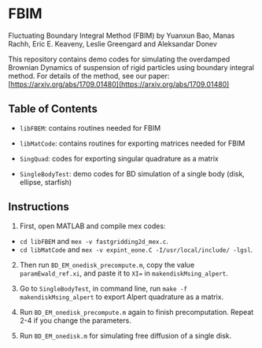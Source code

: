 # FBIM
Fluctuating Boundary Integral Method (FBIM)  by Yuanxun Bao, Manas Rachh, Eric E. Keaveny, Leslie Greengard and Aleksandar Donev

This repository contains demo codes for simulating the overdamped Brownian Dynamics of suspension of rigid particles using  boundary integral method. For details of the method, see our paper: [https://arxiv.org/abs/1709.01480](https://arxiv.org/abs/1709.01480)

## Table of Contents
* `libFBEM`: contains routines needed for FBIM

* `libMatCode`: contains routines for exporting matrices needed for FBIM

* `SingQuad`: codes for exporting singular quadrature as a matrix

* `SingleBodyTest`: demo codes for BD simulation of a single body (disk, ellipse, starfish)

## Instructions
1. First, open MATLAB and compile mex codes:
* `cd libFBEM` and `mex -v fastgridding2d_mex.c`.
* `cd libMatCode` and `mex -v expint_eone.C -I/usr/local/include/ -lgsl`.

2. Then run `BD_EM_onedisk_precompute.m`, copy the value `paramEwald_ref.xi`, and paste it to `XI=` in `makendiskMsing_alpert`. 

3. Go to `SingleBodyTest`, in command line, run `make -f makendiskMsing_alpert` to export Alpert quadrature as a  matrix.

4. Run `BD_EM_onedisk_precompute.m` again to finish precomputation. Repeat 2-4 if you change the parameters.

5. Run `BD_EM_onedisk.m` for simulating free diffusion of a single disk.

